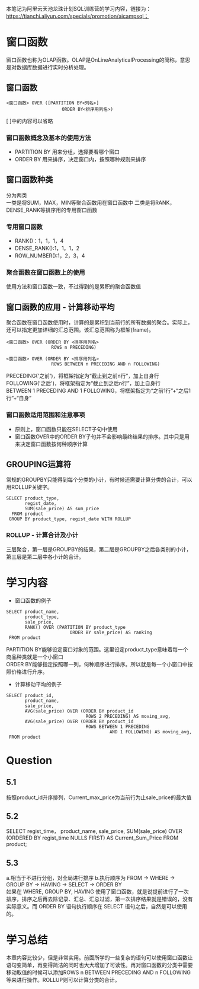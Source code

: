 本笔记为阿里云天池龙珠计划SQL训练营的学习内容，链接为：https://tianchi.aliyun.com/specials/promotion/aicampsql；

# 窗口函数
窗口函数也称为OLAP函数。OLAP是OnLineAnalyticalProcessing的简称，意思是对数据库数据进行实时分析处理。
## 窗口函数
```
<窗口函数> OVER ([PARTITION BY<列名>]
                     ORDER BY<排序用列名>)
```
[ ]中的内容可以省略<br>
### 窗口函数概念及基本的使用方法
* PARTITION BY 用来分组，选择要看哪个窗口
* ORDER BY 用来排序，决定窗口内，按照哪种规则来排序
## 窗口函数种类
分为两类<br>
一类是将SUM，MAX，MIN等聚合函数用在窗口函数中
二类是将RANK，DENSE_RANK等排序用的专用窗口函数
### 专用窗口函数
* RANK()：1，1，1，4
* DENSE_RANK():1，1，1，2
* ROW_NUMBER():1，2，3，4
### 聚合函数在窗口函数上的使用
使用方法和窗口函数一致，不过得到的是累积的聚合函数值
## 窗口函数的应用 - 计算移动平均
聚合函数在窗口函数使用时，计算的是累积到当前行的所有数据的聚合。实际上，还可以指定更加详细的汇总范围。该汇总范围称为框架(frame)。
```
<窗口函数> OVER (ORDER BY <排序用列名>
                 ROWS n PRECEDING)
```
```
<窗口函数> OVER (ORDER BY <排序用列名>
                 ROWS BETWEEN n PRECEDING AND n FOLLOWING)
```
PRECEDING('之前')，将框架指定为“截止到之前n行”，加上自身行<br>
FOLLOWING('之后')，将框架指定为“截止到之后n行”，加上自身行<br>
BETWEEN 1 PRECEDING AND 1 FOLLOWING，将框架指定为“之前1行”+“之后1行”+“自身”<br>
### 窗口函数适用范围和注意事项
* 原则上，窗口函数只能在SELECT子句中使用
* 窗口函数OVER中的ORDER BY子句并不会影响最终结果的排序。其中只是用来决定窗口函数按何种顺序计算
## GROUPING运算符
常规的GROUPBY只能得到每个分类的小计，有时候还需要计算分类的合计，可以用ROLLUP关键字。
```
SELECT product_type,
       regist_date,
       SUM(sale_price) AS sum_price
  FROM product
 GROUP BY product_type, regist_date WITH ROLLUP
```
### ROLLUP - 计算合计及小计
三层聚合，第一层是GROUPBY的结果，第二层是GROUPBY之后各类别的小计，第三层是第二层中各小计的合计。

# 学习内容
* 窗口函数的例子
```
SELECT product_name,
       product_type,
       sale_price,
       RANK() OVER (PARTITION BY product_type
                        ORDER BY sale_price) AS ranking
 FROM product
```
PARTITION BY能够设定窗口对象的范围。这里设定product_type意味着每一个商品种类就是一个小窗口<br>
ORDER BY能够指定按照哪一列，何种顺序进行排序。所以就是每一个小窗口中按照价格进行升序。
* 计算移动平均的例子
```
SELECT product_id,
       product_name,
       sale_price,
       AVG(sale_price) OVER (ORDER BY product_id
                              ROWS 2 PRECEDING) AS moving_avg,
       AVG(sale_price) OVER (ORDER BY product_id
                              ROWS BETWEEN 1 PRECEDING
                                       AND 1 FOLLOWING) AS moving_avg,
 FROM product                                            
```

# Question
## 5.1
按照product_id升序排列，Current_max_price为当前行为止sale_price的最大值

## 5.2
SELECT regist_time，
       product_name,
       sale_price,
       SUM(sale_price) OVER (ORDERED BY regist_time NULLS FIRST) AS Current_Sum_Price
  FROM product;
  
## 5.3
a.相当于不进行分组，对全局进行排序
b.执行顺序为 FROM → WHERE → GROUP BY → HAVING → SELECT → ORDER BY <br>
如果在 WHERE, GROUP BY, HAVING 使用了窗口函数，就是说提前进行了一次排序，排序之后再去除记录、汇总、汇总过滤，第一次排序结果就是错误的，没有实际意义。而 ORDER BY 语句执行顺序在
SELECT 语句之后，自然是可以使用的。

# 学习总结
本章内容比较少，但是非常实用。前面所学的一些复杂的语句可以使用窗口函数让语句变简单，再变得简洁的同时也大大增加了可读性。再对窗口函数的分类中需要移动取值的时候可以添加ROWS n BETWEEN
PRECEDING AND n FOLLOWING等来进行操作。ROLLUP则可以计算分类的合计。
